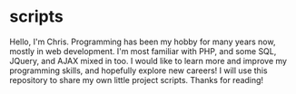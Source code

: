 # scripts

Hello, I'm Chris. Programming has been my hobby for many years now, mostly in web development. I'm most familiar with PHP, and some SQL, JQuery, and AJAX mixed in too. I would like to learn more and improve my programming skills, and hopefully explore new careers!
I will use this repository to share my own little project scripts. Thanks for reading!
